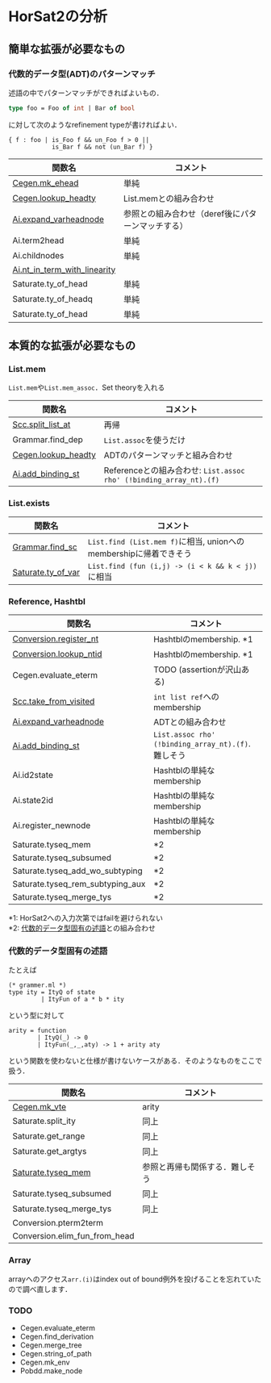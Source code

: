 
# HorSat2の分析

## 簡単な拡張が必要なもの

### 代数的データ型(ADT)のパターンマッチ

述語の中でパターンマッチができればよいもの．

```ocaml
type foo = Foo of int | Bar of bool
```

に対して次のようなrefinement typeが書ければよい．

```
{ f : foo | is_Foo f && un_Foo f > 0 ||
            is_Bar f && not (un_Bar f) }
```

| 関数名 | コメント |
|--------|----------|
| [Cegen.mk_ehead](./ADT_easy.md#mk_ehead) | 単純 |
| [Cegen.lookup_headty](./List.md#lookup_headty) | List.memとの組み合わせ |
| [Ai.expand_varheadnode](./ADT_easy.md#expand_varheadnode) | 参照との組み合わせ（deref後にパターンマッチする） |
| Ai.term2head | 単純 |
| Ai.childnodes | 単純 |
| [Ai.nt_in_term_with_linearity](./ADT_easy.md#nt_in_term_with_linearity) | |
| Saturate.ty_of_head | 単純 |
| Saturate.ty_of_headq | 単純 |
| Saturate.ty_of_head | 単純 |

<!--
ty_of_* は ty_of_var(ヤバイ)を呼ぶが
ただ呼ぶだけなので問題視しないで良いはず
-->

## 本質的な拡張が必要なもの

### List.mem

`List.mem`や`List.mem_assoc`．Set theoryを入れる

| 関数名 | コメント |
|--------|----------|
| [Scc.split_list_at](./List.md#split_list_at) | 再帰 |
| Grammar.find_dep | `List.assoc`を使うだけ |
| [Cegen.lookup_headty](./List.md#lookup_headty) | ADTのパターンマッチと組み合わせ |
| [Ai.add_binding_st](./List.md#add_binding_st) | Referenceとの組み合わせ: `List.assoc rho' (!binding_array_nt).(f)` |

### List.exists

| 関数名 | コメント |
|--------|----------|
| [Grammar.find_sc](./List.md#find_sc) | `List.find (List.mem f)`に相当, unionへのmembershipに帰着できそう |
| [Saturate.ty_of_var](./List.md#ty_of_var) | `List.find (fun (i,j) -> (i < k && k < j))`に相当 |

### Reference, Hashtbl

| 関数名 | コメント |
|--------|----------|
| [Conversion.register_nt](./Hashtbl.md#register_nt) | Hashtblのmembership. \*1 |
| [Conversion.lookup_ntid](./Hashtbl.md#lookup_ntid) | Hashtblのmembership. \*1 |
| Cegen.evaluate_eterm | TODO (assertionが沢山ある) |
| [Scc.take_from_visited](./Reference.md#take_from_visited) | `int list ref`へのmembership |
| [Ai.expand_varheadnode](./ADT_easy.md#expand_varheadnode) | ADTとの組み合わせ |
| [Ai.add_binding_st](./List.md#add_binding_st) | `List.assoc rho' (!binding_array_nt).(f)`. 難しそう |
| Ai.id2state | Hashtblの単純なmembership |
| Ai.state2id | Hashtblの単純なmembership |
| Ai.register_newnode | Hashtblの単純なmembership |
| Saturate.tyseq_mem | \*2 |
| Saturate.tyseq_subsumed | \*2 |
| Saturate.tyseq_add_wo_subtyping | \*2 |
| Saturate.tyseq_rem_subtyping_aux | \*2 |
| Saturate.tyseq_merge_tys | \*2 |

\*1: HorSat2への入力次第ではfailを避けられない  
\*2: [代数的データ型固有の述語](#代数的データ型固有の述語)との組み合わせ

### 代数的データ型固有の述語

たとえば

```
(* grammer.ml *)
type ity = ItyQ of state
         | ItyFun of a * b * ity
```

という型に対して

```
arity = function
        | ItyQ(_) -> 0
        | ItyFun(_,_,aty) -> 1 + arity aty
```

という関数を使わないと仕様が書けないケースがある．そのようなものをここで扱う．

| 関数名 | コメント |
|--------|----------|
| [Cegen.mk_vte](./ADT_difficult.md#mk_vte) | arity |
| Saturate.split_ity | 同上 |
| Saturate.get_range | 同上  |
| Saturate.get_argtys | 同上 |
| [Saturate.tyseq_mem](./ADT_difficult.md#tyseq_mem) | 参照と再帰も関係する．難しそう |
| Saturate.tyseq_subsumed | 同上 |
| Saturate.tyseq_merge_tys | 同上 |
| Conversion.pterm2term | |
| Conversion.elim_fun_from_head | |

### Array

arrayへのアクセス`arr.(i)`はindex out of bound例外を投げることを忘れていたので調べ直します．

### TODO

+ Cegen.evaluate_eterm
+ Cegen.find_derivation
+ Cegen.merge_tree
+ Cegen.string_of_path
+ Cegen.mk_env
+ Pobdd.make_node

<!--# 相互再帰の型-->



